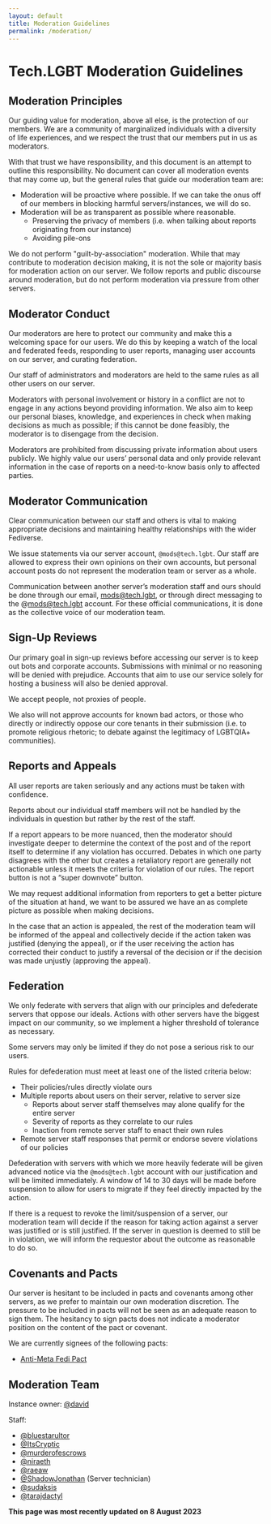 ```yaml
---
layout: default
title: Moderation Guidelines
permalink: /moderation/
---
```

# Tech.LGBT Moderation Guidelines

## Moderation Principles

Our guiding value for moderation, above all else, is the protection of our members. We are a community of marginalized individuals with a diversity of life experiences, and we respect the trust that our members put in us as moderators.

With that trust we have responsibility, and this document is an attempt to outline this responsibility. No document can cover all moderation events that may come up, but the general rules that guide our moderation team are:

- Moderation will be proactive where possible. If we can take the onus off of our members in blocking harmful servers/instances, we will do so.
- Moderation will be as transparent as possible where reasonable.
    - Preserving the privacy of members (i.e. when talking about reports originating from our instance)
    - Avoiding pile-ons

We do not perform "guilt-by-association" moderation. While that may contribute to moderation decision making, it is not the sole or majority basis for moderation action on our server. We follow reports and public discourse around moderation, but do not perform moderation via pressure from other servers.

## Moderator Conduct

Our moderators are here to protect our community and make this a welcoming space for our users. We do this by keeping a watch of the local and federated feeds, responding to user reports, managing user accounts on our server, and curating federation.

Our staff of administrators and moderators are held to the same rules as all other users on our server.

Moderators with personal involvement or history in a conflict are not to engage in any actions beyond providing information. We also aim to keep our personal biases, knowledge, and experiences in check when making decisions as much as possible; if this cannot be done feasibly, the moderator is to disengage from the decision.

Moderators are prohibited from discussing private information about users publicly. We highly value our users’ personal data and only provide relevant information in the case of reports on a need-to-know basis only to affected parties.


## Moderator Communication

Clear communication between our staff and others is vital to making appropriate decisions and maintaining healthy relationships with the wider Fediverse.

We issue statements via our server account, `@mods@tech.lgbt`. Our staff are allowed to express their own opinions on their own accounts, but personal account posts do not represent the moderation team or server as a whole.

Communication between another server’s moderation staff and ours should be done through our email, mods@tech.lgbt, or through direct messaging to the @mods@tech.lgbt account. For these official communications, it is done as the collective voice of our moderation team.

## Sign-Up Reviews

Our primary goal in sign-up reviews before accessing our server is to keep out bots and corporate accounts. Submissions with minimal or no reasoning will be denied with prejudice. Accounts that aim to use our service solely for hosting a business will also be denied approval.

We accept people, not proxies of people.

We also will not approve accounts for known bad actors, or those who directly or indirectly oppose our core tenants in their submission (i.e. to promote religious rhetoric; to debate against the legitimacy of LGBTQIA+ communities).

## Reports and Appeals

All user reports are taken seriously and any actions must be taken with confidence.

Reports about our individual staff members will not be handled by the individuals in question but rather by the rest of the staff.

If a report appears to be more nuanced, then the moderator should investigate deeper to determine the context of the post and of the report itself to determine if any violation has occurred. Debates in which one party disagrees with the other but creates a retaliatory report are generally not actionable unless it meets the criteria for violation of our rules. The report button is not a “super downvote” button.

We may request additional information from reporters to get a better picture of the situation at hand, we want to be assured we have an as complete picture as possible when making decisions.

In the case that an action is appealed, the rest of the moderation team will be informed of the appeal and collectively decide if the action taken was justified (denying the appeal), or if the user receiving the action has corrected their conduct to justify a reversal of the decision or if the decision was made unjustly (approving the appeal).

## Federation

We only federate with servers that align with our principles and defederate servers that oppose our ideals. Actions with other servers have the biggest impact on our community, so we implement a higher threshold of tolerance as necessary.

Some servers may only be limited if they do not pose a serious risk to our users.

Rules for defederation must meet at least one of the listed criteria below:

- Their policies/rules directly violate ours
- Multiple reports about users on their server, relative to server size
    - Reports about server staff themselves may alone qualify for the entire server
    - Severity of reports as they correlate to our rules
    - Inaction from remote server staff to enact their own rules
- Remote server staff responses that permit or endorse severe violations of our policies

Defederation with servers with which we more heavily federate will be given advanced notice via the `@mods@tech.lgbt` account with our justification and will be limited immediately. A window of 14 to 30 days will be made before suspension to allow for users to migrate if they feel directly impacted by the action.

If there is a request to revoke the limit/suspension of a server, our moderation team will decide if the reason for taking action against a server was justified or is still justified. If the server in question is deemed to still be in violation, we will inform the requestor about the outcome as reasonable to do so.

## Covenants and Pacts

Our server is hesitant to be included in pacts and covenants among other servers, as we prefer to maintain our own moderation discretion. The pressure to be included in pacts will not be seen as an adequate reason to sign them. The hesitancy to sign pacts does not indicate a moderator position on the content of the pact or covenant.

We are currently signees of the following pacts:
- [Anti-Meta Fedi Pact](https://fedipact.online/)

## Moderation Team

Instance owner: [@david](https://tech.lgbt/@david)

Staff:

- [@bluestarultor](https://tech.lgbt/@bluestarultor)
- [@ItsCryptic](https://tech.lgbt/@ItsCryptic)
- [@murderofescrows](https://tech.lgbt/@murderofescrows)
- [@niraeth](https://tech.lgbt/@niraeth)
- [@raeaw](https://tech.lgbt/@raeaw)
- [@ShadowJonathan](https://tech.lgbt/@ShadowJonathan) (Server technician)
- [@sudaksis](https://tech.lgbt/@sudaksis)
- [@tarajdactyl](https://tech.lgbt/@tarajdactyl)

**This page was most recently updated on 8 August 2023**
